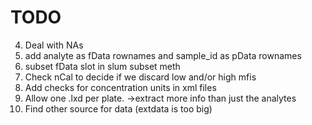 # TODO

4. Deal with NAs
2. add analyte as fData rownames and sample_id as pData rownames
9. subset fData slot in slum subset meth
2. Check nCal to decide if we discard low and/or high mfis
4. Add checks for concentration units in xml files
5. Allow one .lxd per plate. ->extract more info than just the analytes
6. Find other source for data (extdata is too big)
